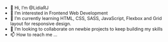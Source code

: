 - 👋 Hi, I’m @LidiaRJ
- 👀 I’m interested in Frontend Web Development 
- 🌱 I’m currently learning HTML, CSS, SASS, JavaScript, Flexbox and Grid layout for responsive design. 
- 💞️ I’m looking to collaborate on newbie projects to keep building my skills
- 📫 How to reach me ...
